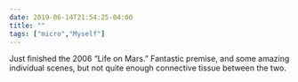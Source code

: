 ```yaml
---
date: 2019-06-14T21:54:25-04:00
title: ""
tags: ["micro","Myself"]
---
```

Just finished the 2006 “Life on Mars.” Fantastic premise, and some amazing individual scenes, but not quite enough connective tissue between the two.
